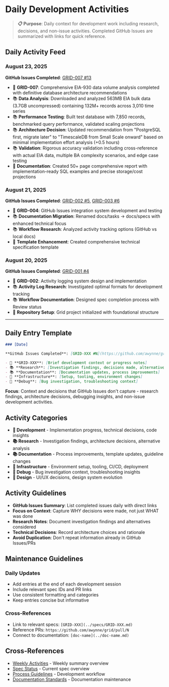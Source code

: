 # Daily Development Activities

> **📋 Purpose**: Daily context for development work including research, decisions, and non-issue activities. Completed GitHub Issues are summarized with links for quick reference.

## Daily Activity Feed

### August 23, 2025

**GitHub Issues Completed**: [GRID-007 #13](https://github.com/awynne/grid/issues/13)

- 🔄 **GRID-007**: Comprehensive EIA-930 data volume analysis completed with definitive database architecture recommendations
- 📚 **Data Analysis**: Downloaded and analyzed 563MB EIA bulk data (3.7GB uncompressed) containing 132M+ records across 3,010 time series
- 📚 **Performance Testing**: Built test database with 7,850 records, benchmarked query performance, validated scaling projections
- 📚 **Architecture Decision**: Updated recommendation from "PostgreSQL first, migrate later" to "TimescaleDB from Small Scale onward" based on minimal implementation effort analysis (+0.5 hours)
- 📚 **Validation**: Rigorous accuracy validation including cross-reference with actual EIA data, multiple BA complexity scenarios, and edge case testing
- 🚀 **Documentation**: Created 50+ page comprehensive report with implementation-ready SQL examples and precise storage/cost projections

### August 21, 2025

**GitHub Issues Completed**: [GRID-002 #5](https://github.com/awynne/grid/issues/5), [GRID-003 #6](https://github.com/awynne/grid/issues/6)

- 🔄 **GRID-004**: GitHub Issues integration system development and testing
- 📚 **Documentation Migration**: Renamed docs/tasks → docs/specs with enhanced technical focus
- 📚 **Workflow Research**: Analyzed activity tracking options (GitHub vs local docs)
- 🚀 **Template Enhancement**: Created comprehensive technical specification template

### August 20, 2025

**GitHub Issues Completed**: [GRID-001 #4](https://github.com/awynne/grid/issues/4)

- 🔄 **GRID-002**: Activity logging system design and implementation
- 📚 **Activity Log Research**: Investigated optimal formats for development tracking
- 📚 **Workflow Documentation**: Designed spec completion process with Review status
- 🚀 **Repository Setup**: Grid project initialized with foundational structure

---

## Daily Entry Template
```markdown
### [Date]

**GitHub Issues Completed**: [GRID-XXX #N](https://github.com/awynne/grid/issues/N), [GRID-YYY #M](https://github.com/awynne/grid/issues/M)

- 🔄 **GRID-XXX**: [Brief development context or progress notes]
- 📚 **Research**: [Investigation findings, decisions made, alternatives considered]
- 📚 **Documentation**: [Documentation updates, process improvements]
- 🚀 **Infrastructure**: [Setup, tooling, environment changes]
- 🐛 **Debug**: [Bug investigation, troubleshooting context]
```

**Focus**: Context and decisions that GitHub Issues don't capture - research findings, architecture decisions, debugging insights, and non-issue development activities.

## Activity Categories
- **🔄 Development** - Implementation progress, technical decisions, code insights
- **📚 Research** - Investigation findings, architecture decisions, alternative analysis
- **📚 Documentation** - Process improvements, template updates, guideline changes  
- **🚀 Infrastructure** - Environment setup, tooling, CI/CD, deployment
- **🐛 Debug** - Bug investigation context, troubleshooting insights
- **🎨 Design** - UI/UX decisions, design system evolution

## Activity Guidelines
- **GitHub Issues Summary**: List completed issues daily with direct links
- **Focus on Context**: Capture WHY decisions were made, not just WHAT was done
- **Research Notes**: Document investigation findings and alternatives considered
- **Technical Decisions**: Record architecture choices and rationale
- **Avoid Duplication**: Don't repeat information already in GitHub Issues/PRs

## Maintenance Guidelines

### Daily Updates
- Add entries at the end of each development session
- Include relevant spec IDs and PR links
- Use consistent formatting and categories
- Keep entries concise but informative

### Cross-References
- Link to relevant specs: `[GRID-XXX](../specs/GRID-XXX.md)`
- Reference PRs: `https://github.com/awynne/grid/pull/N`
- Connect to documentation: `[doc-name](../doc-name.md)`

## Cross-References
- [Weekly Activities](./weekly.md) - Weekly summary overview
- [Spec Status](../specs/status.md) - Current spec overview
- [Process Guidelines](../process.md) - Development workflow
- [Documentation Standards](../documentation.md) - Documentation maintenance
